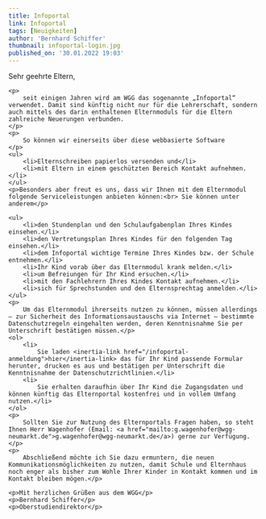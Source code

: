 ```yaml
---
title: Infoportal
link: Infoportal
tags: [Neuigkeiten]
author: 'Bernhard Schiffer'
thumbnail: infoportal-login.jpg
published_on: '30.01.2022 19:03'
---
```

<p>Sehr geehrte Eltern,</p>

    <p>
        seit einigen Jahren wird am WGG das sogenannte „Infoportal“ verwendet. Damit sind künftig nicht nur für die Lehrerschaft, sondern auch mittels des darin enthaltenen Elternmoduls für die Eltern zahlreiche Neuerungen verbunden.
    </p>
    <p>
        So können wir einerseits über diese webbasierte Software
    </p>
    <ul>
        <li>Elternschreiben papierlos versenden und</li>
        <li>mit Eltern in einem geschützten Bereich Kontakt aufnehmen.</li>
    </ul>
    <p>Besonders aber freut es uns, dass wir Ihnen mit dem Elternmodul folgende Serviceleistungen anbieten können:<br> Sie können unter anderem</p>

    <ul>
        <li>den Stundenplan und den Schulaufgabenplan Ihres Kindes einsehen.</li>
        <li>den Vertretungsplan Ihres Kindes für den folgenden Tag einsehen.</li>
        <li>dem Infoportal wichtige Termine Ihres Kindes bzw. der Schule entnehmen.</li>
        <li>Ihr Kind vorab über das Elternmodul krank melden.</li>
        <li>um Befreiungen für Ihr Kind ersuchen.</li>
        <li>mit den Fachlehrern Ihres Kindes Kontakt aufnehmen.</li>
        <li>sich für Sprechstunden und den Elternsprechtag anmelden.</li>
    </ul>
    <p>
        Um das Elternmodul ihrerseits nutzen zu können, müssen allerdings – zur Sicherheit des Informationsaustauschs via Internet – bestimmte Datenschutzregeln eingehalten werden, deren Kenntnisnahme Sie per Unterschrift bestätigen müssen.</p>
    <ol>
        <li>
            Sie laden <inertia-link href="/infoportal-anmeldung">hier</inertia-link> das für Ihr Kind passende Formular herunter, drucken es aus und bestätigen per Unterschrift die Kenntnisnahme der Datenschutzrichtlinien.</li>
        <li>
            Sie erhalten daraufhin über Ihr Kind die Zugangsdaten und können künftig das Elternportal kostenfrei und in vollem Umfang nutzen.</li>
    </ol>
    <p>
        Sollten Sie zur Nutzung des Elternportals Fragen haben, so steht Ihnen Herr Wagenhofer (Email: <a href="mailto:g.wagenhofer@wgg-neumarkt.de">g.wagenhofer@wgg-neumarkt.de</a>) gerne zur Verfügung. </p>
    <p>
        Abschließend möchte ich Sie dazu ermuntern, die neuen Kommunikationsmöglichkeiten zu nutzen, damit Schule und Elternhaus noch enger als bisher zum Wohle Ihrer Kinder in Kontakt kommen und im Kontakt bleiben mögen.</p>

    <p>Mit herzlichen Grüßen aus dem WGG</p>
    <p>Bernhard Schiffer</p>
    <p>Oberstudiendirektor</p>